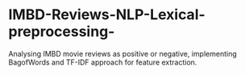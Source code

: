 # IMBD-Reviews-NLP-Lexical-preprocessing-

Analysing IMBD movie reviews as positive or negative, implementing BagofWords and TF-IDF approach for feature extraction.
